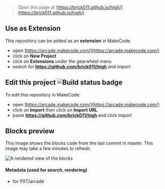  


> Open this page at [https://brick011.github.io/high/](https://brick011.github.io/high/)

## Use as Extension

This repository can be added as an **extension** in MakeCode.

* open [https://arcade.makecode.com/](https://arcade.makecode.com/)
* click on **New Project**
* click on **Extensions** under the gearwheel menu
* search for **https://github.com/brick011/high** and import

## Edit this project ![Build status badge](https://github.com/brick011/high/workflows/MakeCode/badge.svg)

To edit this repository in MakeCode.

* open [https://arcade.makecode.com/](https://arcade.makecode.com/)
* click on **Import** then click on **Import URL**
* paste **https://github.com/brick011/high** and click import

## Blocks preview

This image shows the blocks code from the last commit in master.
This image may take a few minutes to refresh.

![A rendered view of the blocks](https://github.com/brick011/high/raw/master/.github/makecode/blocks.png)

#### Metadata (used for search, rendering)

* for PXT/arcade
<script src="https://makecode.com/gh-pages-embed.js"></script><script>makeCodeRender("{{ site.makecode.home_url }}", "{{ site.github.owner_name }}/{{ site.github.repository_name }}");</script>
